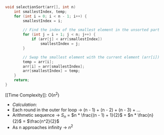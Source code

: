 ```C
void selectionSort(arr[], int n)
	int smallestIndex, temp;
	for (int i = 0; i < n - 1; i++) {
		smallestIndex = i;
	
		// Find the index of the smallest element in the unsorted part of the array
		for (int j = i + 1; j < n; j++) {
			if (arr[j] < arr[smallestIndex])
				smallestIndex = j;
		}

		// Swap the smallest element with the current element (arr[i])
		temp = arr[i];
		arr[i] = arr[smallestIndex];
		arr[smallestIndex] = temp;
	}
	return;
}
```
[[Time Complexity]]: O($n^2$)
- *Calculation*:
- Each round in the outer for loop -> (n - 1) + (n - 2) + (n - 3) + ...
- Arithmetic sequence -> $S_n$ = $n * \frac{(n - 1) + 1}{2}$ = $n * \frac{n}{2}$ = $\frac{n^2}{2}$
- As n approaches infinity -> $n^2$